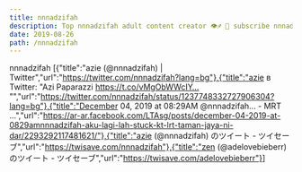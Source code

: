 ```yaml
---
title: nnnadzifah
description: Top nnnadzifah adult content creator 👁♐️ 👑 subscribe nnnadzifah to my porn site below IG nnnadzifah
date: 2019-08-26
path: /nnnadzifah
---
```


nnnadzifah
[{"title":"azie (@nnnadzifah) | Twitter","url":"https://twitter.com/nnnadzifah?lang=bg"},{"title":"azie в Twitter: \"Azi Paparazzi https://t.co/vMgObWWcIY… \"","url":"https://twitter.com/nnnadzifah/status/1237748332727906304?lang=bg"},{"title":"December 04, 2019 at 08:29AM @nnnadzifah... - MRT ...","url":"https://ar-ar.facebook.com/LTAsg/posts/december-04-2019-at-0829amnnnadzifah-aku-lagi-lah-stuck-kt-lrt-taman-jaya-ni-dar/2293292117481621/"},{"title":"azie (@nnnadzifah) のツイート - ツイセーブ","url":"https://twisave.com/nnnadzifah"},{"title":"zen (@adelovebieberr) のツイート - ツイセーブ","url":"https://twisave.com/adelovebieberr"}]

